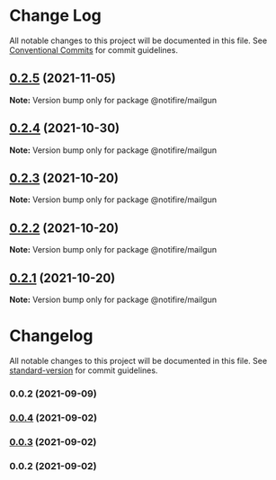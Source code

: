 # Change Log

All notable changes to this project will be documented in this file.
See [Conventional Commits](https://conventionalcommits.org) for commit guidelines.

## [0.2.5](https://github.com/notifirehq/mailgun/compare/v0.2.4...v0.2.5) (2021-11-05)

**Note:** Version bump only for package @notifire/mailgun





## [0.2.4](https://github.com/notifirehq/mailgun/compare/v0.2.3...v0.2.4) (2021-10-30)

**Note:** Version bump only for package @notifire/mailgun





## [0.2.3](https://github.com/notifirehq/mailgun/compare/v0.2.2...v0.2.3) (2021-10-20)

**Note:** Version bump only for package @notifire/mailgun





## [0.2.2](https://github.com/notifirehq/mailgun/compare/v0.1.4...v0.2.2) (2021-10-20)

**Note:** Version bump only for package @notifire/mailgun





## [0.2.1](https://github.com/notifirehq/mailgun/compare/v0.1.4...v0.2.1) (2021-10-20)

**Note:** Version bump only for package @notifire/mailgun





# Changelog

All notable changes to this project will be documented in this file. See [standard-version](https://github.com/conventional-changelog/standard-version) for commit guidelines.

### 0.0.2 (2021-09-09)

### [0.0.4](https://github.com/scopsy/mailgun-email-provider/compare/v0.0.3...v0.0.4) (2021-09-02)

### [0.0.3](https://github.com/scopsy/mailgun-email-provider/compare/v0.0.2...v0.0.3) (2021-09-02)

### 0.0.2 (2021-09-02)
